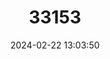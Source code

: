 ---
title: "33153"
category: "Vatica ridleyana"
draft: false
date: 2024-02-22 13:03:50
languages:
  Malay: ["Resak Kana"]
---